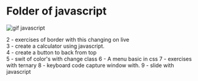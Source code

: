 # Folder of javascript

![gif javascript](https://ronanlopes.me/wp-content/uploads/2020/11/javascript.png)


2 - exercises of border with this changing on live<br>
3 - create a calculator using javascript.<br>
4 - create a button to back from top<br>
5 - swit of color's with change class
6 - A menu basic in css
7 - exercises with ternary
8 - keyboard code capture window with.
9 - slide with javascript

